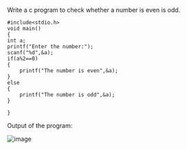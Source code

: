 Write a c program to check whether a number is even is odd.


    #include<stdio.h>
    void main()
    {
    int a;
    printf("Enter the number:");
    scanf("%d",&a);
    if(a%2==0)
    {
        printf("The number is even",&a);
    }
    else
    {
        printf("The number is odd",&a);
    }

    }


Output of the program:


![image](https://github.com/AklavyaSangra/Lab/assets/146859465/1b8e44c0-6067-412b-a99f-08c706b88d19)


    

